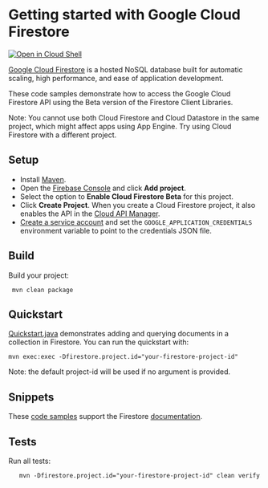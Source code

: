 # Getting started with Google Cloud Firestore

<a href="https://console.cloud.google.com/cloudshell/open?git_repo=https://github.com/GoogleCloudPlatform/java-docs-samples&page=editor&open_in_editor=firestore/README.md">
<img alt="Open in Cloud Shell" src ="http://gstatic.com/cloudssh/images/open-btn.png"></a>

[Google Cloud Firestore](https://cloud.google.com/firestore/docs/) is a hosted NoSQL database built
for automatic scaling, high performance, and ease of application development.

These code samples demonstrate how to access the Google Cloud Firestore API
using the Beta version of the Firestore Client Libraries.

Note: You cannot use both Cloud Firestore and Cloud Datastore in the
same project, which might affect apps using App Engine. Try using Cloud Firestore with a different
project.

## Setup
- Install [Maven](http://maven.apache.org/).
- Open the [Firebase Console](https://console.firebase.com) and click **Add project**.
- Select the option to **Enable Cloud Firestore Beta** for this project.
- Click **Create Project**.
  When you create a Cloud Firestore project, it also enables the API in the
  [Cloud API Manager](https://console.cloud.google.com/projectselector/apis/api/firestore.googleapis.com/overview).
- [Create a service account](https://cloud.google.com/docs/authentication/)
 and set the `GOOGLE_APPLICATION_CREDENTIALS` environment variable to point to the
 credentials JSON file.

## Build
Build your project:

     mvn clean package


## Quickstart
[Quickstart.java](src/main/java/com/example/java/com/example/firestore/Quicstart.java)
 demonstrates adding and querying documents in a collection in Firestore.
You can run the quickstart with:

    mvn exec:exec -Dfirestore.project.id="your-firestore-project-id"

Note: the default project-id will be used if no argument is provided.

## Snippets
These [code samples](src/main/java/com/example/firestore/snippets) support
the Firestore [documentation](https://cloud.google.com/firestore/docs).

## Tests
Run all tests:
```
   mvn -Dfirestore.project.id="your-firestore-project-id" clean verify
```

